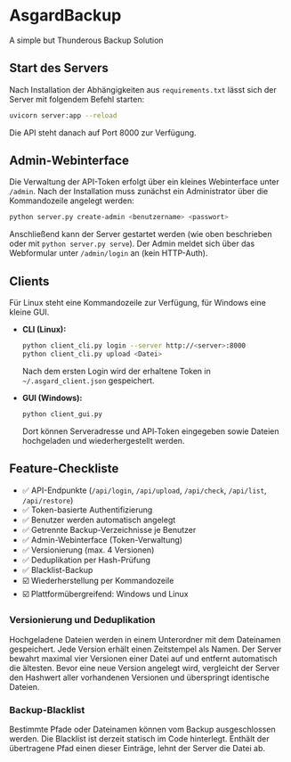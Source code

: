 # AsgardBackup
A simple but Thunderous Backup Solution

## Start des Servers

Nach Installation der Abhängigkeiten aus `requirements.txt` lässt sich der Server mit folgendem Befehl starten:

```bash
uvicorn server:app --reload
```

Die API steht danach auf Port 8000 zur Verfügung.

## Admin-Webinterface

Die Verwaltung der API-Token erfolgt über ein kleines Webinterface unter `/admin`.
Nach der Installation muss zunächst ein Administrator über die Kommandozeile angelegt werden:

```bash
python server.py create-admin <benutzername> <passwort>
```

Anschließend kann der Server gestartet werden (wie oben beschrieben oder mit `python server.py serve`).
Der Admin meldet sich über das Webformular unter `/admin/login` an (kein HTTP-Auth).

## Clients

Für Linux steht eine Kommandozeile zur Verfügung, für Windows eine kleine GUI.

- **CLI (Linux):**
  ```bash
  python client_cli.py login --server http://<server>:8000
  python client_cli.py upload <Datei>
  ```
  Nach dem ersten Login wird der erhaltene Token in `~/.asgard_client.json` gespeichert.

- **GUI (Windows):**
  ```bash
  python client_gui.py
  ```
  Dort können Serveradresse und API‑Token eingegeben sowie Dateien hochgeladen und wiederhergestellt werden.


## Feature-Checkliste

- ✅ API-Endpunkte (`/api/login`, `/api/upload`, `/api/check`, `/api/list`, `/api/restore`)
- ✅ Token-basierte Authentifizierung
- ✅ Benutzer werden automatisch angelegt
- ✅ Getrennte Backup-Verzeichnisse je Benutzer
- ✅ Admin-Webinterface (Token-Verwaltung)
- ✅ Versionierung (max. 4 Versionen)
- ✅ Deduplikation per Hash-Prüfung
- ✅ Blacklist-Backup
- ☑️ Wiederherstellung per Kommandozeile
- ☑️ Plattformübergreifend: Windows und Linux

### Versionierung und Deduplikation

Hochgeladene Dateien werden in einem Unterordner mit dem Dateinamen
gespeichert. Jede Version erhält einen Zeitstempel als Namen. Der Server
bewahrt maximal vier Versionen einer Datei auf und entfernt automatisch die
ältesten. Bevor eine neue Version angelegt wird, vergleicht der Server den
Hashwert aller vorhandenen Versionen und überspringt identische Dateien.

### Backup-Blacklist

Bestimmte Pfade oder Dateinamen können vom Backup ausgeschlossen werden. Die
Blacklist ist derzeit statisch im Code hinterlegt. Enthält der übertragene
Pfad einen dieser Einträge, lehnt der Server die Datei ab.

